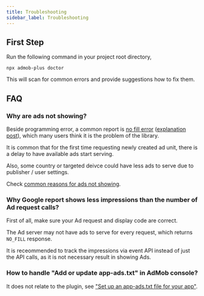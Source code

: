 ```yaml
---
title: Troubleshooting
sidebar_label: Troubleshooting
---
```


## First Step

Run the following command in your project root directory,

```sh-session
npx admob-plus doctor
```

This will scan for common errors and provide suggestions how to fix them.


## FAQ

### Why are ads not showing?

Beside programming error, a common report is [no fill error](https://developers.google.com/android/reference/com/google/android/gms/ads/AdRequest#ERROR_CODE_NO_FILL) ([explanation post](https://support.google.com/admob/thread/3494603)),
which many users think it is the problem of the library.

It is common that for the first time requesting newly created ad unit, there is a delay to have available ads start serving.

Also, some country or targeted deivce could have less ads to serve due to publisher / user settings.

Check [common reasons for ads not showing](https://support.google.com/admob/answer/9469204).

### Why Google report shows less impressions than the number of Ad request calls?

First of all, make sure your Ad request and display code are correct.

The Ad server may not have ads to serve for every request, which returns `NO_FILL` response.

It is receommended to track the impressions via event API instead of just the API calls, as it is not necessary result in showing Ads.

### How to handle "Add or update app-ads.txt" in AdMob console?

It does not relate to the plugin, see ["Set up an app-ads.txt file for your app"](https://support.google.com/admob/answer/9363762?hl=en).

